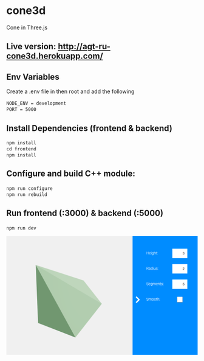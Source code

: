 # cone3d
Cone in Three.js

## Live version: http://agt-ru-cone3d.herokuapp.com/

## Env Variables
Create a .env file in then root and add the following
```
NODE_ENV = development
PORT = 5000
```

## Install Dependencies (frontend & backend)
```
npm install
cd frontend
npm install
```

## Configure and build C++ module:
```
npm run configure
npm run rebuild
```

## Run frontend (:3000) & backend (:5000)
```
npm run dev
```

![screenshot](https://github.com/agt-ru/cone3d/blob/main/cone3d_screenshot.png)

